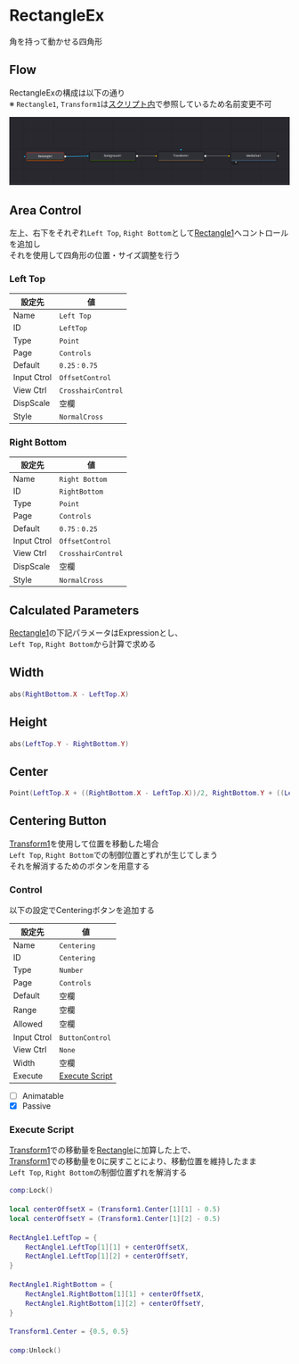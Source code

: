 # RectangleEx

角を持って動かせる四角形


## Flow

RectangleExの構成は以下の通り  
※ `Rectangle1`, `Transform1`は[スクリプト内](#execute-script)で参照しているため名前変更不可

![Flow](flow.png)


## Area Control

左上、右下をそれぞれ`Left Top`, `Right Bottom`として[Rectangle1](#flow)へコントロールを追加し  
それを使用して四角形の位置・サイズ調整を行う

### Left Top

| 設定先 | 値 |
| ---- | ---- |
| Name | `Left Top` |
| ID | `LeftTop` |
| Type | `Point` |
| Page | `Controls` |
| Default | `0.25` : `0.75` |
| Input Ctrol | `OffsetControl` |
| View Ctrl | `CrosshairControl` |
| DispScale | 空欄 |
| Style | `NormalCross` |

### Right Bottom

| 設定先 | 値 |
| ---- | ---- |
| Name | `Right Bottom` |
| ID | `RightBottom` |
| Type | `Point` |
| Page | `Controls` |
| Default | `0.75` : `0.25` |
| Input Ctrol | `OffsetControl` |
| View Ctrl | `CrosshairControl` |
| DispScale | 空欄 |
| Style | `NormalCross` |


## Calculated Parameters

[Rectangle1](#flow)の下記パラメータはExpressionとし、  
`Left Top`, `Right Bottom`から計算で求める

## Width

```lua
abs(RightBottom.X - LeftTop.X)
```

## Height

```lua
abs(LeftTop.Y - RightBottom.Y)
```

## Center

```lua
Point(LeftTop.X + ((RightBottom.X - LeftTop.X))/2, RightBottom.Y + ((LeftTop.Y - RightBottom.Y)/2))
```


## Centering Button

[Transform1](#flow)を使用して位置を移動した場合  
`Left Top`, `Right Bottom`での制御位置とずれが生じてしまう   
それを解消するためのボタンを用意する

### Control

以下の設定でCenteringボタンを追加する

| 設定先 | 値 |
| ---- | ---- |
| Name | `Centering` |
| ID | `Centering` |
| Type | `Number` |
| Page | `Controls` |
| Default | 空欄 |
| Range | 空欄 |
| Allowed | 空欄 |
| Input Ctrol | `ButtonControl` |
| View Ctrl | `None` |
| Width | 空欄 |
| Execute | [Execute Script](#execute-script) |

- [ ] Animatable
- [x] Passive

### Execute Script

[Transform1](#flow)での移動量を[Rectangle](#flow)に加算した上で、  
[Transform1](#flow)での移動量を0に戻すことにより、移動位置を維持したまま  
`Left Top`, `Right Bottom`の制御位置ずれを解消する

```lua
comp:Lock()

local centerOffsetX = (Transform1.Center[1][1] - 0.5)
local centerOffsetY = (Transform1.Center[1][2] - 0.5)

RectAngle1.LeftTop = {
    RectAngle1.LeftTop[1][1] + centerOffsetX,
    RectAngle1.LeftTop[1][2] + centerOffsetY,
}

RectAngle1.RightBottom = {
    RectAngle1.RightBottom[1][1] + centerOffsetX,
    RectAngle1.RightBottom[1][2] + centerOffsetY,
}

Transform1.Center = {0.5, 0.5}

comp:Unlock()
```
